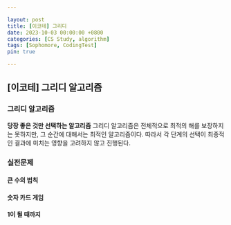 ```yaml
---

layout: post
title: [이코테] 그리디
date: 2023-10-03 00:00:00 +0800
categories: [CS Study, algorithm]
tags: [Sophomore, CodingTest]
pin: true

---
```


[이코테] 그리디 알고리즘
-------------------  
  
### 그리디 알고리즘  

**당장 좋은 것만 선택하는 알고리즘**
그리디 알고리즘은 전체적으로 최적의 해를 보장하지는 못하지만, 그 순간에 대해서는 최적인 알고리즘이다. 따라서 각 단계의 선택이 최종적인 결과에 미치는 영향을 고려하지 않고 진행된다. 


### 실전문제  


#### 큰 수의 법칙  




#### 숫자 카드 게임

#### 1이 될 때까지